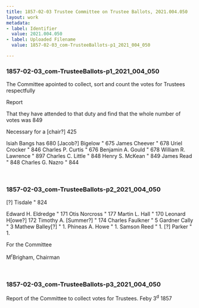 ```yaml
---
title: 1857-02-03 Trustee Committee on Trustee Ballots, 2021.004.050
layout: work
metadata:
- label: Identifier
  value: 2021.004.050
- label: Uploaded Filename
  value: 1857-02-03_com-TrusteeBallots-p1_2021_004_050

---
```

<div class="pages">
<div id="page-1773804">
<h3><a name="page-1773804">1857-02-03_com-TrusteeBallots-p1_2021_004_050</a></h3>
<div class="page-content">
<p>The Committee apointed to <span class='line-break'> </span>collect, sort and count the <span class='line-break'> </span>votes for Trustees respectfully</p>
<p>Report</p>
<p>That they have attended <span class='line-break'> </span>to that duty and find <span class='line-break'> </span>that the whole number of <span class='line-break'> </span>votes was   849</p>
<p>Necessary for a [chair?]  425</p>
<p>Isiah Bangs has 680<span class='line-break'> </span>[Jacob?] Bigelow  "  675<span class='line-break'> </span>James Cheever  "  678<span class='line-break'> </span>Uriel Crocker  "  846<span class='line-break'> </span>Charles P. Curtis  "  676<span class='line-break'> </span>Benjamin A. Gould  "  678<span class='line-break'> </span>William R. Lawrence  "  897<span class='line-break'> </span>Charles C. Little  "  848<span class='line-break'> </span>Henry S. McKean  "  849<span class='line-break'> </span>James Read  "  848<span class='line-break'> </span>Charles G. Nazro  "  844</p>
</div>
</div>
<br />
<div id="page-1773805">
<h3><a name="page-1773805">1857-02-03_com-TrusteeBallots-p2_2021_004_050</a></h3>
<div class="page-content">
<p>[?] Tisdale  "  824</p>
<p>Edward H. Eldredge  "  171<span class='line-break'> </span>Otis Norcross  "  177<span class='line-break'> </span>Martin L. Hall  "  170<span class='line-break'> </span>Leonard H[owe?]  172<span class='line-break'> </span>Timothy A. [Summer?]  "  174<span class='line-break'> </span>Charles Faulkner  "  5<span class='line-break'> </span>Gardner Cally  "  3<span class='line-break'> </span>Mathew Balley[?]  "  1.<span class='line-break'> </span>Phineas A. Howe  "  1.<span class='line-break'> </span>Samson Reed  "  1.<span class='line-break'> </span>[?] Parker  "  1.</p>
<p>For the Committee</p>
<p>M<sup>r</sup>Brigham, Chairman</p>
</div>
</div>
<br />
<div id="page-1773806">
<h3><a name="page-1773806">1857-02-03_com-TrusteeBallots-p3_2021_004_050</a></h3>
<div class="page-content">
<p>Report of the <span class='line-break'> </span>Committee to collect <span class='line-break'> </span>votes for Trustees.<span class='line-break'> </span>Feby 3<sup>d</sup> 1857</p>
</div>
</div>
<br />
</div>
